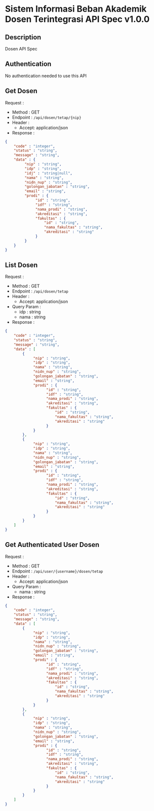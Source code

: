 # Sistem Informasi Beban Akademik Dosen Terintegrasi API Spec v1.0.0 

## Description
Dosen API Spec

## Authentication
No authentication needed to use this API

## Get Dosen
Request :
- Method : GET
- Endpoint : `/api/dosen/tetap/{nip}`
- Header :
    - Accept: application/json
- Response :

```json 
{
    "code" : "integer",
    "status" : "string",
    "message" : "string",
    "data" : {
         "nip" : "string",
         "idp" : "string",
         "idj" : "string|null",
         "nama" : "string",
         "nidn_nup" : "string",
         "golongan_jabatan" : "string",
         "email" : "string",
         "prodi" : {
              "id" : "string",
              "idf" : "string",
              "nama_prodi" : "string",
              "akreditasi" : "string",
              "fakultas" : {
                  "id" : "string",
                  "nama_fakultas" : "string",
                  "akreditasi" : "string"
              }
         }
    }
}
```

## List Dosen
Request :
- Method : GET
- Endpoint : `/api/dosen/tetap`
- Header :
    - Accept: application/json
- Query Param :
    - idp : string
    - nama : string
- Response :

```json 
{
    "code" : "integer",
    "status" : "string",
    "message" : "string",
    "data" : [
        {
             "nip" : "string",
             "idp" : "string",
             "nama" : "string",
             "nidn_nup" : "string",
             "golongan_jabatan" : "string",
             "email" : "string",
             "prodi" : {
                   "id" : "string",
                   "idf" : "string",
                   "nama_prodi" : "string",
                   "akreditasi" : "string",
                   "fakultas" : {
                       "id" : "string",
                       "nama_fakultas" : "string",
                       "akreditasi" : "string"
                   }
             }
        },
        {
             "nip" : "string",
             "idp" : "string",
             "nama" : "string",
             "nidn_nup" : "string",
             "golongan_jabatan" : "string",
             "email" : "string",
             "prodi" : {
                   "id" : "string",
                   "idf" : "string",
                   "nama_prodi" : "string",
                   "akreditasi" : "string",
                   "fakultas" : {
                       "id" : "string",
                       "nama_fakultas" : "string",
                       "akreditasi" : "string"
                   }
             }
        }
    ]
}
```

## Get Authenticated User Dosen
Request :
- Method : GET
- Endpoint : `/api/user/{username}/dosen/tetap`
- Header :
    - Accept: application/json
- Query Param :
    - nama : string
- Response :

```json 
{
    "code" : "integer",
    "status" : "string",
    "message" : "string",
    "data" : [
        {
             "nip" : "string",
             "idp" : "string",
             "nama" : "string",
             "nidn_nup" : "string",
             "golongan_jabatan" : "string",
             "email" : "string",
             "prodi" : {
                   "id" : "string",
                   "idf" : "string",
                   "nama_prodi" : "string",
                   "akreditasi" : "string",
                   "fakultas" : {
                       "id" : "string",
                       "nama_fakultas" : "string",
                       "akreditasi" : "string"
                   }
             }
        },
        {
             "nip" : "string",
             "idp" : "string",
             "nama" : "string",
             "nidn_nup" : "string",
             "golongan_jabatan" : "string",
             "email" : "string",
             "prodi" : {
                   "id" : "string",
                   "idf" : "string",
                   "nama_prodi" : "string",
                   "akreditasi" : "string",
                   "fakultas" : {
                       "id" : "string",
                       "nama_fakultas" : "string",
                       "akreditasi" : "string"
                   }
             }
        }
    ]
}
```